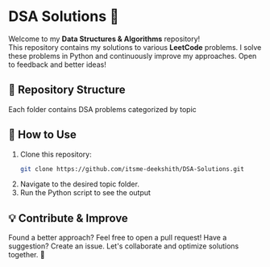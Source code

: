 # **DSA Solutions 🚀**  

Welcome to my **Data Structures & Algorithms** repository!  
This repository contains my solutions to various **LeetCode** problems. I solve these problems in Python and continuously improve my approaches. Open to feedback and better ideas!  

## **📌 Repository Structure**  
Each folder contains DSA problems categorized by topic


## **📂 How to Use**  
1. Clone this repository:  
   ```bash
   git clone https://github.com/itsme-deekshith/DSA-Solutions.git

2. Navigate to the desired topic folder.
3. Run the Python script to see the output

## **💡 Contribute & Improve**
Found a better approach? Feel free to open a pull request!
Have a suggestion? Create an issue.
Let's collaborate and optimize solutions together. 🚀
